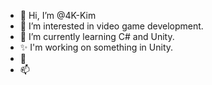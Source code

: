 - 👋 Hi, I’m @4K-Kim
- 👀 I’m interested in video game development.
- 🌱 I’m currently learning C# and Unity.
- ✨ I'm working on something in Unity.
- 💞️ 
- 📫
